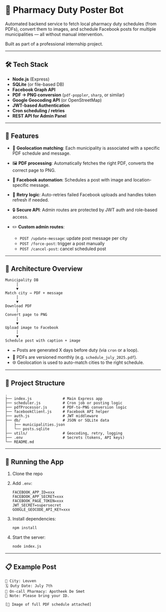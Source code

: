 # 🧪 Pharmacy Duty Poster Bot

Automated backend service to fetch local pharmacy duty schedules (from PDFs), convert them to images, and schedule Facebook posts for multiple municipalities — all without manual intervention.

Built as part of a professional internship project.

---

## 🛠️ Tech Stack

* **Node.js** (Express)
* **SQLite** (or file-based DB)
* **Facebook Graph API**
* **PDF → PNG conversion** (`pdf-poppler`, `sharp`, or similar)
* **Google Geocoding API** (or OpenStreetMap)
* **JWT-based Authentication**
* **Cron scheduling / retries**
* **REST API for Admin Panel**

---

## 🧹 Features

* 📍 **Geolocation matching**: Each municipality is associated with a specific PDF schedule and message.
* 🖼️ **PDF processing**: Automatically fetches the right PDF, converts the correct page to PNG.
* 🛄 **Facebook automation**: Schedules a post with image and location-specific message.
* 🔁 **Retry logic**: Auto-retries failed Facebook uploads and handles token refresh if needed.
* 🔒 **Secure API**: Admin routes are protected by JWT auth and role-based access.
* ✏️ **Custom admin routes**:

  * `POST /update-message`: update post message per city
  * `POST /force-post`: trigger a post manually
  * `POST /cancel-post`: cancel scheduled post

---

## 🧠 Architecture Overview

```
Municipality DB
     │
     ▼
Match city → PDF + message
     │
     ▼
Download PDF
     │
Convert page to PNG
     │
     ▼
Upload image to Facebook
     │
     ▼
Schedule post with caption + image
```

* 🗕️ Posts are generated X days before duty (via `cron` or a loop).
* 🧾 PDFs are versioned monthly (e.g. `schedule_july_2025.pdf`).
* 🌐 Geolocation is used to auto-match cities to the right schedule.

---

## 📁 Project Structure

```
.
├── index.js              # Main Express app
├── scheduler.js          # Cron job or posting logic
├── pdfProcessor.js       # PDF-to-PNG conversion logic
├── facebookClient.js     # Facebook API helper
├── auth.js               # JWT middleware
├── db/                   # JSON or SQLite data
│   ├── municipalities.json
│   └── posts.sqlite
├── utils/                # Geocoding, retry, logging
├── .env                  # Secrets (tokens, API keys)
└── README.md
```

---

## 🚀 Running the App

1. Clone the repo
2. Add `.env`:

   ```env
   FACEBOOK_APP_ID=xxx
   FACEBOOK_APP_SECRET=xxx
   FACEBOOK_PAGE_TOKEN=xxx
   JWT_SECRET=supersecret
   GOOGLE_GEOCODE_API_KEY=xxx
   ```
3. Install dependencies:

   ```bash
   npm install
   ```
4. Start the server:

   ```bash
   node index.js
   ```

---

## 📋 Example Post

```
📍 City: Leuven
🗓️ Duty Date: July 7th
💊 On-call Pharmacy: Apotheek De Smet
📌 Note: Please bring your ID.

[📸 Image of full PDF schedule attached]
```


